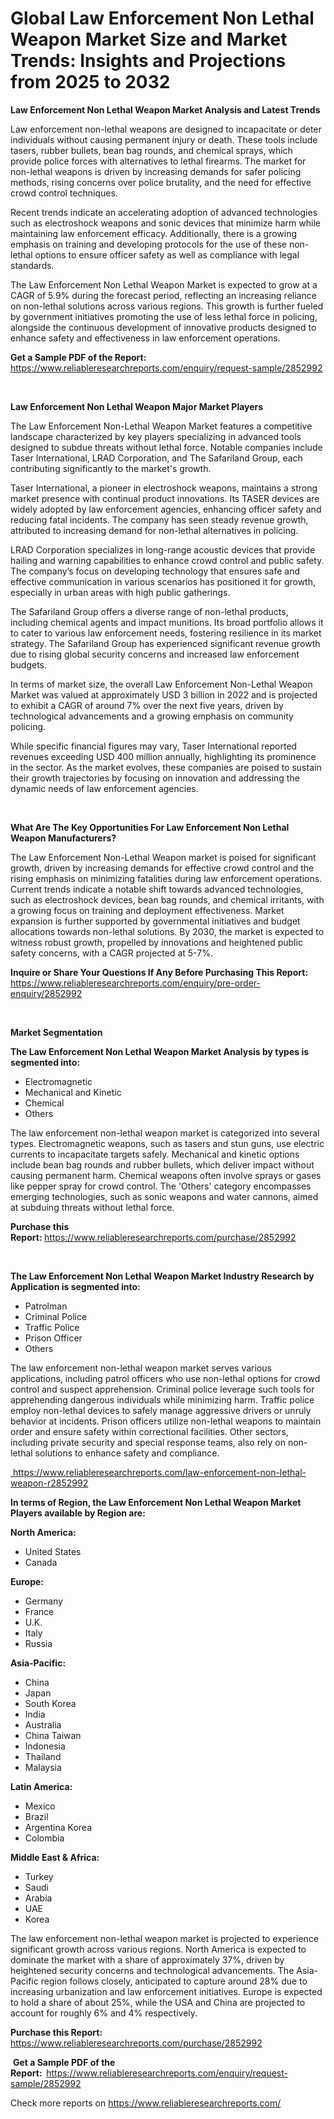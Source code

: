 <p><h1>Global Law Enforcement Non Lethal Weapon Market Size and Market Trends: Insights and Projections from 2025 to 2032</h1></p><p><strong>Law Enforcement Non Lethal Weapon Market Analysis and Latest Trends</strong></p>
<p><p>Law enforcement non-lethal weapons are designed to incapacitate or deter individuals without causing permanent injury or death. These tools include tasers, rubber bullets, bean bag rounds, and chemical sprays, which provide police forces with alternatives to lethal firearms. The market for non-lethal weapons is driven by increasing demands for safer policing methods, rising concerns over police brutality, and the need for effective crowd control techniques.</p><p>Recent trends indicate an accelerating adoption of advanced technologies such as electroshock weapons and sonic devices that minimize harm while maintaining law enforcement efficacy. Additionally, there is a growing emphasis on training and developing protocols for the use of these non-lethal options to ensure officer safety as well as compliance with legal standards. </p><p>The Law Enforcement Non Lethal Weapon Market is expected to grow at a CAGR of 5.9% during the forecast period, reflecting an increasing reliance on non-lethal solutions across various regions. This growth is further fueled by government initiatives promoting the use of less lethal force in policing, alongside the continuous development of innovative products designed to enhance safety and effectiveness in law enforcement operations.</p></p>
<p><strong>Get a Sample PDF of the Report:&nbsp;</strong> <a href="https://www.reliableresearchreports.com/enquiry/request-sample/2852992?utm_campaign=2756&utm_medium=2&utm_source=Github&utm_content=ia&utm_term=11032025&utm_id=law-enforcement-non-lethal-weapon">https://www.reliableresearchreports.com/enquiry/request-sample/2852992</a></p>
<p>&nbsp;</p>
<p><strong>Law Enforcement Non Lethal Weapon Major Market Players</strong></p>
<p><p>The Law Enforcement Non-Lethal Weapon Market features a competitive landscape characterized by key players specializing in advanced tools designed to subdue threats without lethal force. Notable companies include Taser International, LRAD Corporation, and The Safariland Group, each contributing significantly to the market's growth.</p><p>Taser International, a pioneer in electroshock weapons, maintains a strong market presence with continual product innovations. Its TASER devices are widely adopted by law enforcement agencies, enhancing officer safety and reducing fatal incidents. The company has seen steady revenue growth, attributed to increasing demand for non-lethal alternatives in policing.</p><p>LRAD Corporation specializes in long-range acoustic devices that provide hailing and warning capabilities to enhance crowd control and public safety. The company’s focus on developing technology that ensures safe and effective communication in various scenarios has positioned it for growth, especially in urban areas with high public gatherings.</p><p>The Safariland Group offers a diverse range of non-lethal products, including chemical agents and impact munitions. Its broad portfolio allows it to cater to various law enforcement needs, fostering resilience in its market strategy. The Safariland Group has experienced significant revenue growth due to rising global security concerns and increased law enforcement budgets.</p><p>In terms of market size, the overall Law Enforcement Non-Lethal Weapon Market was valued at approximately USD 3 billion in 2022 and is projected to exhibit a CAGR of around 7% over the next five years, driven by technological advancements and a growing emphasis on community policing.</p><p>While specific financial figures may vary, Taser International reported revenues exceeding USD 400 million annually, highlighting its prominence in the sector. As the market evolves, these companies are poised to sustain their growth trajectories by focusing on innovation and addressing the dynamic needs of law enforcement agencies.</p></p>
<p>&nbsp;</p>
<p><strong>What Are The Key Opportunities For Law Enforcement Non Lethal Weapon Manufacturers?</strong></p>
<p><p>The Law Enforcement Non-Lethal Weapon market is poised for significant growth, driven by increasing demands for effective crowd control and the rising emphasis on minimizing fatalities during law enforcement operations. Current trends indicate a notable shift towards advanced technologies, such as electroshock devices, bean bag rounds, and chemical irritants, with a growing focus on training and deployment effectiveness. Market expansion is further supported by governmental initiatives and budget allocations towards non-lethal solutions. By 2030, the market is expected to witness robust growth, propelled by innovations and heightened public safety concerns, with a CAGR projected at 5-7%.</p></p>
<p><strong>Inquire or Share Your Questions If Any Before Purchasing This Report:</strong> <a href="https://www.reliableresearchreports.com/enquiry/pre-order-enquiry/2852992?utm_campaign=2756&utm_medium=2&utm_source=Github&utm_content=ia&utm_term=11032025&utm_id=law-enforcement-non-lethal-weapon">https://www.reliableresearchreports.com/enquiry/pre-order-enquiry/2852992</a></p>
<p>&nbsp;</p>
<p><strong>Market Segmentation</strong></p>
<p><strong>The Law Enforcement Non Lethal Weapon Market Analysis by types is segmented into:</strong></p>
<p><ul><li>Electromagnetic</li><li>Mechanical and Kinetic</li><li>Chemical</li><li>Others</li></ul></p>
<p><p>The law enforcement non-lethal weapon market is categorized into several types. Electromagnetic weapons, such as tasers and stun guns, use electric currents to incapacitate targets safely. Mechanical and kinetic options include bean bag rounds and rubber bullets, which deliver impact without causing permanent harm. Chemical weapons often involve sprays or gases like pepper spray for crowd control. The 'Others' category encompasses emerging technologies, such as sonic weapons and water cannons, aimed at subduing threats without lethal force.</p></p>
<p><strong>Purchase this Report:&nbsp;</strong><a href="https://www.reliableresearchreports.com/purchase/2852992?utm_campaign=2756&utm_medium=2&utm_source=Github&utm_content=ia&utm_term=11032025&utm_id=law-enforcement-non-lethal-weapon">https://www.reliableresearchreports.com/purchase/2852992</a></p>
<p>&nbsp;</p>
<p><strong>The Law Enforcement Non Lethal Weapon Market Industry Research by Application is segmented into:</strong></p>
<p><ul><li>Patrolman</li><li>Criminal Police</li><li>Traffic Police</li><li>Prison Officer</li><li>Others</li></ul></p>
<p><p>The law enforcement non-lethal weapon market serves various applications, including patrol officers who use non-lethal options for crowd control and suspect apprehension. Criminal police leverage such tools for apprehending dangerous individuals while minimizing harm. Traffic police employ non-lethal devices to safely manage aggressive drivers or unruly behavior at incidents. Prison officers utilize non-lethal weapons to maintain order and ensure safety within correctional facilities. Other sectors, including private security and special response teams, also rely on non-lethal solutions to enhance safety and compliance.</p></p>
<p><a href="https://www.reliableresearchreports.com/law-enforcement-non-lethal-weapon-r2852992?utm_campaign=2756&utm_medium=2&utm_source=Github&utm_content=ia&utm_term=11032025&utm_id=law-enforcement-non-lethal-weapon">&nbsp;https://www.reliableresearchreports.com/law-enforcement-non-lethal-weapon-r2852992</a></p>
<p><strong>In terms of Region, the Law Enforcement Non Lethal Weapon Market Players available by Region are:</strong></p>
<p>
    <p> <strong> North America: </strong>
        <ul>
            <li>United States</li>
            <li>Canada</li>
        </ul>
        </p> 
    <p> <strong> Europe: </strong>
        <ul>
            <li>Germany</li>
            <li>France</li>
            <li>U.K.</li>
            <li>Italy</li>
            <li>Russia</li>
        </ul>
        </p> 
    <p> <strong> Asia-Pacific: </strong>
        <ul>
            <li>China</li>
            <li>Japan</li>
            <li>South Korea</li>
            <li>India</li>
            <li>Australia</li>
            <li>China Taiwan</li>
            <li>Indonesia</li>
            <li>Thailand</li>
            <li>Malaysia</li>
        </ul>
        </p> 
    <p> <strong> Latin America: </strong>
        <ul>
            <li>Mexico</li>
            <li>Brazil</li>
            <li>Argentina Korea</li>
            <li>Colombia</li>
        </ul>
        </p> 
    <p> <strong> Middle East & Africa: </strong>
        <ul>
            <li>Turkey</li>
            <li>Saudi</li>
            <li>Arabia</li>
            <li>UAE</li>
            <li>Korea</li>
        </ul>
    </p>
    </p>
<p><p>The law enforcement non-lethal weapon market is projected to experience significant growth across various regions. North America is expected to dominate the market with a share of approximately 37%, driven by heightened security concerns and technological advancements. The Asia-Pacific region follows closely, anticipated to capture around 28% due to increasing urbanization and law enforcement initiatives. Europe is expected to hold a share of about 25%, while the USA and China are projected to account for roughly 6% and 4% respectively.</p></p>
<p><strong>Purchase this Report: </strong><a href="https://www.reliableresearchreports.com/purchase/2852992?utm_campaign=2756&utm_medium=2&utm_source=Github&utm_content=ia&utm_term=11032025&utm_id=law-enforcement-non-lethal-weapon">https://www.reliableresearchreports.com/purchase/2852992</a></p>
<p>&nbsp;<strong>Get a Sample PDF of the Report:&nbsp;&nbsp;</strong><a href="https://www.reliableresearchreports.com/enquiry/request-sample/2852992?utm_campaign=2756&utm_medium=2&utm_source=Github&utm_content=ia&utm_term=11032025&utm_id=law-enforcement-non-lethal-weapon">https://www.reliableresearchreports.com/enquiry/request-sample/2852992</a></p>
<p><strong></strong></p>
<p>Check more reports on <a href="https://www.reliableresearchreports.com/?utm_campaign=2756&utm_medium=2&utm_source=Github&utm_content=ia&utm_term=11032025&utm_id=law-enforcement-non-lethal-weapon">https://www.reliableresearchreports.com/</a></p>